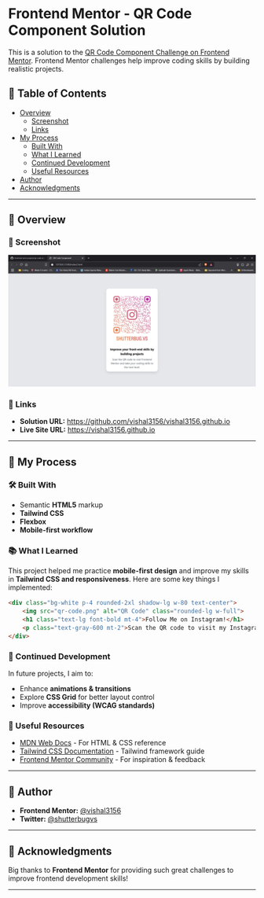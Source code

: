 # Frontend Mentor - QR Code Component Solution

This is a solution to the [QR Code Component Challenge on Frontend Mentor](https://www.frontendmentor.io/challenges/qr-code-component-iux_sIO_H). Frontend Mentor challenges help improve coding skills by building realistic projects.

## 📌 Table of Contents
- [Overview](#overview)
  - [Screenshot](#screenshot)
  - [Links](#links)
- [My Process](#my-process)
  - [Built With](#built-with)
  - [What I Learned](#what-i-learned)
  - [Continued Development](#continued-development)
  - [Useful Resources](#useful-resources)
- [Author](#author)
- [Acknowledgments](#acknowledgments)

---

## 📌 Overview

### 📸 Screenshot

![Screenshot](./screenshot.jpg)

### 🔗 Links
- **Solution URL:** https://github.com/vishal3156/vishal3156.github.io
- **Live Site URL:** https://vishal3156.github.io

---

## 🚀 My Process

### 🛠️ Built With
- Semantic **HTML5** markup
- **Tailwind CSS**
- **Flexbox**
- **Mobile-first workflow**

### 📚 What I Learned
This project helped me practice **mobile-first design** and improve my skills in **Tailwind CSS and responsiveness**. Here are some key things I implemented:

```html
<div class="bg-white p-4 rounded-2xl shadow-lg w-80 text-center">
    <img src="qr-code.png" alt="QR Code" class="rounded-lg w-full">
    <h1 class="text-lg font-bold mt-4">Follow Me on Instagram!</h1>
    <p class="text-gray-600 mt-2">Scan the QR code to visit my Instagram profile and stay updated with my latest photos and content. Don't forget to hit follow!</p>
</div>
```

### 🔄 Continued Development
In future projects, I aim to:
- Enhance **animations & transitions**
- Explore **CSS Grid** for better layout control
- Improve **accessibility (WCAG standards)**

### 📌 Useful Resources
- [MDN Web Docs](https://developer.mozilla.org/) - For HTML & CSS reference
- [Tailwind CSS Documentation](https://tailwindcss.com/docs) - Tailwind framework guide
- [Frontend Mentor Community](https://www.frontendmentor.io/) - For inspiration & feedback

---

## 👤 Author
- **Frontend Mentor:** [@vishal3156](https://www.frontendmentor.io/profile/vishal3156)
- **Twitter:** [@shutterbugvs](https://www.twitter.com/shutterbugvs)

---

## 🎉 Acknowledgments
Big thanks to **Frontend Mentor** for providing such great challenges to improve frontend development skills!

---
